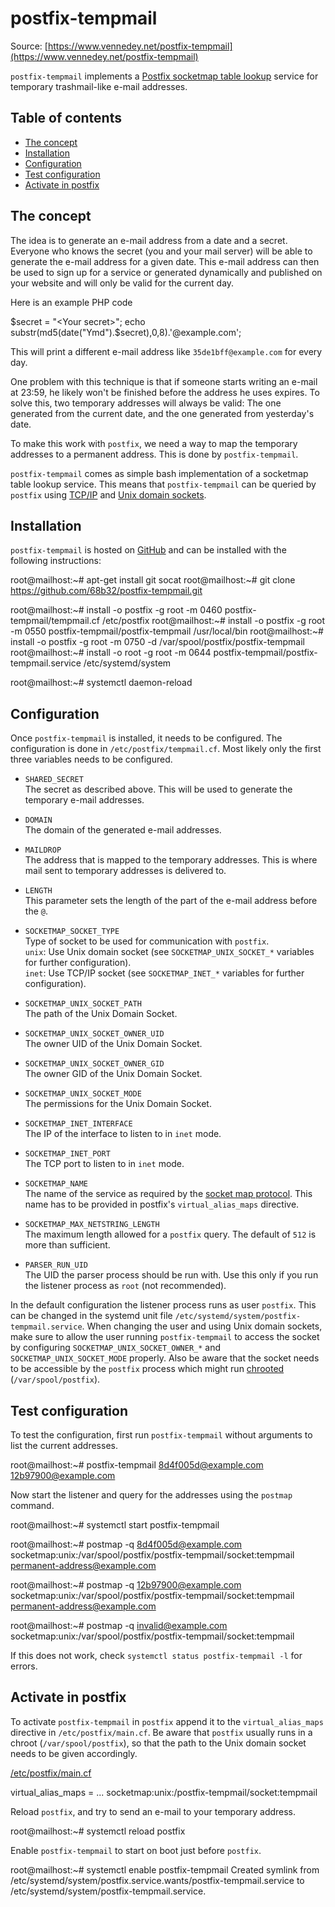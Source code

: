postfix-tempmail
================

Source: [https://www.vennedey.net/postfix-tempmail](https://www.vennedey.net/postfix-tempmail)

`postfix-tempmail` implements a [Postfix socketmap table lookup](http://www.postfix.org/socketmap_table.5.html "http://www.postfix.org/socketmap_table.5.html") service for temporary trashmail-like e-mail addresses.

Table of contents
-----------------

*   [The concept](#the_concept)
*   [Installation](#installation)
*   [Configuration](#configuration)
*   [Test configuration](#test_configuration)
*   [Activate in postfix](#activate_in_postfix)

The concept
-----------

The idea is to generate an e-mail address from a date and a secret. Everyone who knows the secret (you and your mail server) will be able to generate the e-mail address for a given date. This e-mail address can then be used to sign up for a service or generated dynamically and published on your website and will only be valid for the current day.

Here is an example PHP code

$secret = "<Your secret>";
echo substr(md5(date("Ymd").$secret),0,8).'@example.com';

This will print a different e-mail address like `35de1bff@example.com` for every day.

One problem with this technique is that if someone starts writing an e-mail at 23:59, he likely won't be finished before the address he uses expires. To solve this, two temporary addresses will always be valid: The one generated from the current date, and the one generated from yesterday's date.

To make this work with `postfix`, we need a way to map the temporary addresses to a permanent address. This is done by `postfix-tempmail`.

`postfix-tempmail` comes as simple bash implementation of a socketmap table lookup service. This means that `postfix-tempmail` can be queried by `postfix` using [TCP/IP](https://en.wikipedia.org/wiki/Transmission_Control_Protocol "https://en.wikipedia.org/wiki/Transmission_Control_Protocol") and [Unix domain sockets](https://en.wikipedia.org/wiki/Unix_domain_socket "https://en.wikipedia.org/wiki/Unix_domain_socket").

Installation
------------

`postfix-tempmail` is hosted on [GitHub](https://github.com/68b32/postfix-tempmail "https://github.com/68b32/postfix-tempmail") and can be installed with the following instructions:

root@mailhost:~# apt-get install git socat
root@mailhost:~# git clone https://github.com/68b32/postfix-tempmail.git

root@mailhost:~# install -o postfix -g root -m 0460 postfix-tempmail/tempmail.cf /etc/postfix
root@mailhost:~# install -o postfix -g root -m 0550 postfix-tempmail/postfix-tempmail /usr/local/bin
root@mailhost:~# install -o postfix -g root -m 0750 -d /var/spool/postfix/postfix-tempmail
root@mailhost:~# install -o root -g root -m 0644 postfix-tempmail/postfix-tempmail.service /etc/systemd/system

root@mailhost:~# systemctl daemon-reload

Configuration
-------------

Once `postfix-tempmail` is installed, it needs to be configured. The configuration is done in `/etc/postfix/tempmail.cf`. Most likely only the first three variables needs to be configured.

*   `SHARED_SECRET`  
    The secret as described above. This will be used to generate the temporary e-mail addresses.
    
*   `DOMAIN`  
    The domain of the generated e-mail addresses.
    
*   `MAILDROP`  
    The address that is mapped to the temporary addresses. This is where mail sent to temporary addresses is delivered to.
    
*   `LENGTH`  
    This parameter sets the length of the part of the e-mail address before the `@`.
    
*   `SOCKETMAP_SOCKET_TYPE`  
    Type of socket to be used for communication with `postfix`.  
    `unix`: Use Unix domain socket (see `SOCKETMAP_UNIX_SOCKET_*` variables for further configuration).  
    `inet`: Use TCP/IP socket (see `SOCKETMAP_INET_*` variables for further configuration).
    
*   `SOCKETMAP_UNIX_SOCKET_PATH`  
    The path of the Unix Domain Socket.
    
*   `SOCKETMAP_UNIX_SOCKET_OWNER_UID`  
    The owner UID of the Unix Domain Socket.
    
*   `SOCKETMAP_UNIX_SOCKET_OWNER_GID`  
    The owner GID of the Unix Domain Socket.
    
*   `SOCKETMAP_UNIX_SOCKET_MODE`  
    The permissions for the Unix Domain Socket.
    
*   `SOCKETMAP_INET_INTERFACE`  
    The IP of the interface to listen to in `inet` mode.
    
*   `SOCKETMAP_INET_PORT`  
    The TCP port to listen to in `inet` mode.
    
*   `SOCKETMAP_NAME`  
    The name of the service as required by the [socket map protocol](http://www.postfix.org/socketmap_table.5.html "http://www.postfix.org/socketmap_table.5.html"). This name has to be provided in postfix's `virtual_alias_maps` directive.
    
*   `SOCKETMAP_MAX_NETSTRING_LENGTH`  
    The maximum length allowed for a `postfix` query. The default of `512` is more than sufficient.
    
*   `PARSER_RUN_UID`  
    The UID the parser process should be run with. Use this only if you run the listener process as `root` (not recommended).
    

In the default configuration the listener process runs as user `postfix`. This can be changed in the systemd unit file `/etc/systemd/system/postfix-tempmail.service`. When changing the user and using Unix domain sockets, make sure to allow the user running `postfix-tempmail` to access the socket by configuring `SOCKETMAP_UNIX_SOCKET_OWNER_*` and `SOCKETMAP_UNIX_SOCKET_MODE` properly. Also be aware that the socket needs to be accessible by the `postfix` process which might run [chrooted](https://en.wikipedia.org/wiki/Chroot "https://en.wikipedia.org/wiki/Chroot") (`/var/spool/postfix`).

Test configuration
------------------

To test the configuration, first run `postfix-tempmail` without arguments to list the current addresses.

root@mailhost:~# postfix-tempmail
8d4f005d@example.com
12b97900@example.com

Now start the listener and query for the addresses using the `postmap` command.

root@mailhost:~# systemctl start postfix-tempmail

root@mailhost:~# postmap -q 8d4f005d@example.com socketmap:unix:/var/spool/postfix/postfix-tempmail/socket:tempmail
permanent-address@example.com

root@mailhost:~# postmap -q 12b97900@example.com socketmap:unix:/var/spool/postfix/postfix-tempmail/socket:tempmail
permanent-address@example.com

root@mailhost:~# postmap -q invalid@example.com socketmap:unix:/var/spool/postfix/postfix-tempmail/socket:tempmail

If this does not work, check `systemctl status postfix-tempmail -l` for errors.

Activate in postfix
-------------------

To activate `postfix-tempmail` in `postfix` append it to the `virtual_alias_maps` directive in `/etc/postfix/main.cf`. Be aware that `postfix` usually runs in a chroot (`/var/spool/postfix`), so that the path to the Unix domain socket needs to be given accordingly.

[/etc/postfix/main.cf](/code/a588a7c1d8a863e45883dc1637ddbc0c39189512bc8bb1f435c38cbe4e84a656 "Download Snippet")

virtual\_alias\_maps = ... socketmap:unix:/postfix-tempmail/socket:tempmail

Reload `postfix`, and try to send an e-mail to your temporary address.

root@mailhost:~# systemctl reload postfix

Enable `postfix-tempmail` to start on boot just before `postfix`.

root@mailhost:~# systemctl enable postfix-tempmail
Created symlink from /etc/systemd/system/postfix.service.wants/postfix-tempmail.service to /etc/systemd/system/postfix-tempmail.service.
